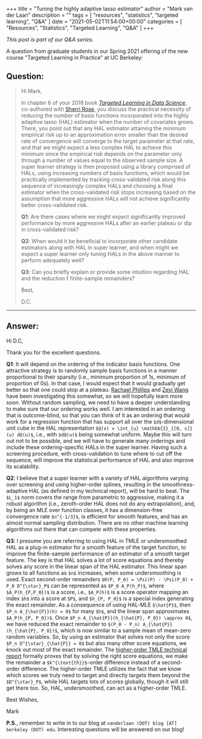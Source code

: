+++
title = "Tuning the highly adaptive lasso estimator"
author = "Mark van der Laan"
description = ""
tags = [
    "resources",
    "statistics",
    "targeted learning",
    "Q&A"
]
date = "2021-05-02T11:54:00+00:00"
categories = [
    "Resources",
    "Statistics",
    "Targeted Learning",
    "Q&A"
]
+++

_This post is part of our Q&A series._

A question from graduate students in our Spring 2021 offering of the new course
"Targeted Learning in Practice" at UC Berkeley:

## Question:

> Hi Mark,
>
> In chapter 6 of your 2018 book [_Targeted Learning in Data
> Science_](https://www.springer.com/us/book/9783319653037), co-authored with
> [Sherri Rose](https://drsherrirose.org/), you discuss the practical necessity
> of reducing the number of basis functions incorporated into the highly
> adaptive lasso (HAL) estimator when the number of covariates grows. There, you
> point out that any HAL estimator attaining the minimum empirical risk up to an
> approximation error smaller than the desired rate of convergence will converge
> to the target parameter at that rate, and that we might expect a less complex
> HAL to achieve this minimum since the empirical risk depends on the parameter
> only through a number of values equal to the observed sample size. A super
> learner strategy is then proposed using a library comprised of HALs, using
> increasing numbers of basis functions, which would be practically implemented
> by tracking cross-validated risk along this sequence of increasingly complex
> HALs and choosing a final estimator when the cross-validated risk stops
> increasing based on the assumption that more aggressive HALs will not achieve
> significantly better cross-validated risk.
>
> __Q1__: Are there cases where we might expect significantly improved
> performance by more aggressive HALs after an earlier plateau or dip in
> cross-validated risk?
>
> __Q2__: When would it be beneficial to incorporate other candidate estimators
> along with HAL in super learner, and when might we expect a super learner only
> tuning HALs in the above manner to perform adequately well?
>
> __Q3__: Can you briefly explain or provide some intuition regarding HAL and
> the reduction f finite-sample remainders?
>
> Best,
>
> D.C.

---

## Answer:

Hi D.C,

Thank you for the excellent questions.

__Q1__: It will depend on the ordering of the indicator basis functions. One
attractive strategy is to randomly sample basis functions in a manner
proportional to their sparsity (i.e., minimum proportion of 1s, minimum of
proportion of 0s). In that case, I would expect that it would gradually get
better so that one could stop at a plateau. [Rachael
Phillips](https://scholar.google.com/citations?user=vD1fxpEAAAAJ&hl=en) and
[Zeyi Wang](https://scholar.google.com/citations?user=vuP7r6cAAAAJ&hl=en) have
been investigating this somewhat, so we will hopefully learn more soon. Without
random sampling, we need to have a deeper understanding to make sure that our
ordering works well. I am interested in an ordering that is outcome-blind, so
that you can think of it as an ordering that would work for a regression
function that has support all over the `$d$`-dimensional unit cube in the HAL
representation `$Q(x) = \int_{u} \mathbb{I}_{[0, x]}(u) dQ(u)$`, i.e., with
`$dQ(u)$` being somewhat uniform. Maybe this will turn out not to be possible,
and we will have to generate many orderings and include these ordering-specific
HALs in the super learner. Having such a screening procedure, with
cross-validation to tune where to cut off the sequence, will improve the
statistical performance of HAL and also improve its scalability.

__Q2__: I believe that a super learner with a variety of HAL algorithms varying
over screening and using higher-order splines, resulting in the
smoothness-adaptive HAL (as defined in my technical report), will be hard to
beat. The `$L_1$` norm covers the range from parametric to aggressive, making it
a robust algorithm (i.e., zeroth-order HAL does not do any extrapolation), and,
by being an MLE over function classes, it has a dimension-free convergence rate
`$n^{-1/3}$`, is efficient for smooth features, and has an almost normal
sampling distribution. There are no other machine learning algorithms out there
that can compete with these properties.

__Q3__: I presume you are referring to using HAL in TMLE or undersmoothed HAL as
a plug-in estimator for a smooth feature of the target function, to improve the
finite-sample performance of an estimator of a smooth target feature. The key is
that HAL solves a lot of score equations and thereby solves any score in the
linear span of the HAL estimator. This linear span grows to all functions as
`$n$` increases, when some undersmoothing is used. Exact second-order remainders
`$R(P, P_0) = \Psi(P) - \Psi(P_0) + P_0 D^{\star}_P$` can be represented as
`$P_0 A_P(h_P)$`, where `$A_P(h_{P,P_0})$` is a score, i.e., `$A_P(h)$` is
a score operator mapping an index `$h$` into a score at `$P$`, and `$h_{P,
P_0}$` is a special index generating the exact remainder. As a consequence of
using HAL-MLE `$\hat{P}$`, then `$P_n A_{\hat{P}}(h) = 0$` for many `$h$`, and
the linear span approximates `$A_P(h_{P, P_0})$`. Once `$P_n
A_{\hat{P}}(h_{\hat{P}, P_0}) \approx 0$`, we have reduced the exact remainder
to `$(P_0 - P_n) A_{\hat{P}}(h_{\hat{P}, P_0})$`, which is now similar to
a sample mean of mean-zero random variables. So, by using an estimator that
solves not only the score `$P_n D^{\star}_{\hat{P}} = 0$` but also many other
score equations, we knock out most of the exact remainder. The [higher-order
TMLE technical report](https://arxiv.org/abs/2101.06290) formally proves that by
solving the right score equations, we make the remainder
a `$k^{\text{th}}$`-order difference instead of a second-order difference. The
higher-order TMLE utilizes the fact that we know which scores we truly need to
target and directly targets them beyond the `$D^{\star}_P$`, while HAL targets
lots of scores globally, though it will still get there too. So, HAL,
undersmoothed, can act as a higher-order TMLE.

Best Wishes,

Mark

__P.S.__, remember to write in to our blog at `vanderlaan (DOT) blog [AT]
berkeley (DOT) edu`. Interesting questions will be answered on our blog!
